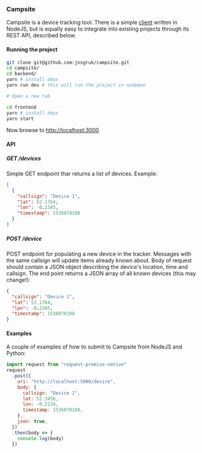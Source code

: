 ### Campsite

Campsite is a device tracking tool. There is a simple [client](https://github.com/jnsgruk/campsite-client) written in NodeJS, but is equally easy to integrate into existing projects through its REST API, described below.

#### Running the project

```bash
git clone git@github.com:jnsgruk/campsite.git
cd campsite/
cd backend/
yarn # install deps
yarn run dev # this will run the project in nodemon

# Open a new tab

cd frontend
yarn # install deps
yarn start
```

Now browse to [http://localhost:3000](http://localhost:3000)

#### API

##### GET /devices

Simple GET endpoint thar returns a list of devices. Example:

```json
[
  {
    "callsign": "Device 1",
    "lat": 52.1764,
    "lon": -0.2345,
    "timestamp": 1536070108
  }
]
```

##### POST /device

POST endpoint for populating a new device in the tracker. Messages with the same callsign will update items already known about. Body of request should contain a JSON object describing the device's location, time and callsign. The end point returns a JSON array of all known devices (this may change!):

```json
{
  "callsign": "Device 1",
  "lat": 52.1764,
  "lon": -0.2345,
  "timestamp": 1536070108
}
```

#### Examples

A couple of examples of how to submit to Campsite from NodeJS and Python:

```javascript
import request from "request-promise-native"
request
  .post({
    uri: "http://localhost:5000/device",
    body: {
      callsign: "Device 1",
      lat: 52.3456,
      lon: -0.2134,
      timestamp: 1536070108,
    },
    json: true,
  })
  .then(body => {
    console.log(body)
  })
```
